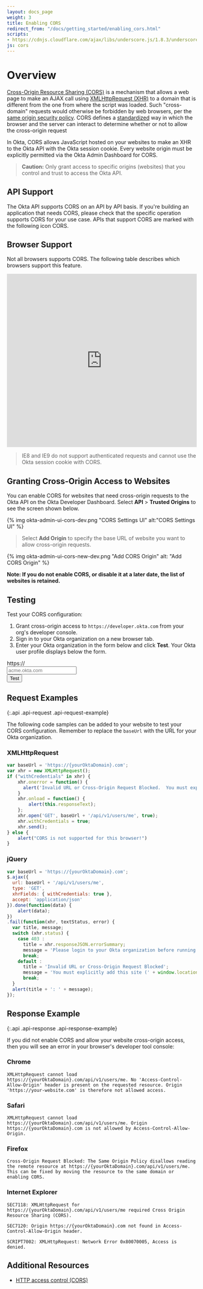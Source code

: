 ```yaml
---
layout: docs_page
weight: 3
title: Enabling CORS
redirect_from: "/docs/getting_started/enabling_cors.html"
scripts:
- https://cdnjs.cloudflare.com/ajax/libs/underscore.js/1.8.3/underscore-min.js
js: cors
---
```


# Overview

[Cross-Origin Resource Sharing (CORS)](http://en.wikipedia.org/wiki/Cross-Origin_Resource_Sharing) is a mechanism that allows a web page to make an AJAX call using [XMLHttpRequest (XHR)](http://en.wikipedia.org/wiki/XMLHttpRequest) to a domain that is  different from the one from where the script was loaded.  Such "cross-domain" requests would otherwise be forbidden by web browsers, per the [same origin security policy](http://en.wikipedia.org/wiki/Same_origin_policy).  CORS defines a [standardized](http://www.w3.org/TR/cors/) way in which the browser and the server can interact to determine whether or not to allow the cross-origin request

In Okta, CORS allows JavaScript hosted on your websites to make an XHR to the Okta API with the Okta session cookie. Every website origin must be explicitly permitted via the Okta Admin Dashboard for CORS.

> **Caution:** Only grant access to specific origins (websites) that you control and trust to access the Okta API.

## API Support

The Okta API supports CORS on an API by API basis. If you're building an application that needs CORS, please check that the specific operation supports CORS for your use case. APIs that support CORS are marked with the following icon <span class="api-label api-label-small api-label-cors"><i class="fa fa-cloud-download"></i> CORS</span>.

## Browser Support

Not all browsers supports CORS.  The following table describes which browsers support this feature.

<iframe frameborder="0" width="100%" height="460px" src="https://caniuse.com/cors/embed/description&amp;links"></iframe>

> IE8 and IE9 do not support authenticated requests and cannot use the Okta session cookie with CORS.

## Granting Cross-Origin Access to Websites

You can enable CORS for websites that need cross-origin requests to the Okta API on the Okta Developer Dashboard. Select **API** > **Trusted Origins** to see the screen shown below.

{% img okta-admin-ui-cors-dev.png "CORS Settings UI" alt:"CORS Settings UI" %}

> Select **Add Origin** to specify the base URL of website you want to allow cross-origin requests. 

{% img okta-admin-ui-cors-new-dev.png "Add CORS Origin" alt: "Add CORS Origin" %}

**Note: If you do not enable CORS, or disable it at a later date, the list of websites is retained.**

## Testing

Test your CORS configuration:

1. Grant cross-origin access to `https://developer.okta.com` from your org's developer console.
2. Sign in to your Okta organization on a new browser tab.
3. Enter your Okta organization in the form below and click **Test**. Your Okta user profile displays below the form.

<div id="cors-test">
  <form class="form-cors-test" role="form">
    <div class="form-group col-md-6">
      <div class="input-group">
        <div class="input-group-addon">https://</div>
        <input id="input-orgUrl" type="text" class="form-control" placeholder="acme.okta.com" required>
      </div>
    </div>
    <button type="button" class="btn btn-primary"><i class="fa fa-cloud-download"></i> Test</button>
  </form>
  <div id="cors-test-result" class="cors-test-result">

  </div>
</div>

## Request Examples
{:.api .api-request .api-request-example}

The following code samples can be added to your website to test your CORS configuration.  Remember to replace the `baseUrl` with the URL for your Okta organization.

### XMLHttpRequest

~~~ javascript
var baseUrl = 'https://{yourOktaDomain}.com';
var xhr = new XMLHttpRequest();
if ("withCredentials" in xhr) {
    xhr.onerror = function() {
      alert('Invalid URL or Cross-Origin Request Blocked.  You must explicitly add this site (' + window.location.origin + ') to the list of allowed websites in your Okta Admin Dashboard');
    }
    xhr.onload = function() {
        alert(this.responseText);
    };
    xhr.open('GET', baseUrl + '/api/v1/users/me', true);
    xhr.withCredentials = true;
    xhr.send();
} else {
    alert("CORS is not supported for this browser!")
}
~~~

### jQuery

~~~ javascript
var baseUrl = 'https://{yourOktaDomain}.com';
$.ajax({
  url: baseUrl + '/api/v1/users/me',
  type: 'GET',
  xhrFields: { withCredentials: true },
  accept: 'application/json'
}).done(function(data) {
    alert(data);
})
.fail(function(xhr, textStatus, error) {
  var title, message;
  switch (xhr.status) {
    case 403 :
      title = xhr.responseJSON.errorSummary;
      message = 'Please login to your Okta organization before running the test';
      break;
    default :
      title = 'Invalid URL or Cross-Origin Request Blocked';
      message = 'You must explicitly add this site (' + window.location.origin + ') to the list of allowed websites in your Okta Admin Dashboard';
      break;
  }
  alert(title + ': ' + message);
});
~~~

## Response Example
{:.api .api-response .api-response-example}

If you did not enable CORS and allow your website cross-origin access, then you will see an error in your browser's developer tool console:

### Chrome

~~~
XMLHttpRequest cannot load https://{yourOktaDomain}.com/api/v1/users/me. No 'Access-Control-Allow-Origin' header is present on the requested resource. Origin 'https://your-website.com' is therefore not allowed access.
~~~

### Safari

~~~
XMLHttpRequest cannot load https://{yourOktaDomain}.com/api/v1/users/me. Origin https://{yourOktaDomain}.com is not allowed by Access-Control-Allow-Origin.
~~~

### Firefox

~~~
Cross-Origin Request Blocked: The Same Origin Policy disallows reading the remote resource at https://{yourOktaDomain}.com/api/v1/users/me. This can be fixed by moving the resource to the same domain or enabling CORS.
~~~

### Internet Explorer

~~~
SEC7118: XMLHttpRequest for https://{yourOktaDomain}.com/api/v1/users/me required Cross Origin Resource Sharing (CORS).

SEC7120: Origin https://{yourOktaDomain}.com not found in Access-Control-Allow-Origin header.

SCRIPT7002: XMLHttpRequest: Network Error 0x80070005, Access is denied.
~~~

## Additional Resources

- [HTTP access control (CORS)](https://developer.mozilla.org/en-US/docs/Web/HTTP/Access_control_CORS)

<script id="template-profile" type="text/template" class="template">
  <div class="panel panel-default panel-profile">
    <div class="panel-heading">
      <span class="panel-title">Profile</span>
    </div>
    <div class="panel-body">
      <div class="form-horizontal" role="form">
        <div class="form-group">
          <label class="col-1-3 control-label">ID</label>
          <div class="col-2-3">
            <p class="form-control-static"><%= user.id %></p>
          </div>
        </div>
        <div class="form-group">
          <label class="col-1-3 control-label">Status</label>
          <div class="col-2-3">
            <p class="form-control-static"><%= user.status %></p>
          </div>
        </div>
        <div class="form-group">
          <label class="col-1-3 control-label">Login</label>
          <div class="col-2-3">
            <p class="form-control-static"><%= user.profile.login %></p>
          </div>
        </div>
        <div class="form-group">
          <label class="col-1-3 control-label">Email</label>
          <div class="col-2-3">
            <p class="form-control-static"><%= user.profile.email %></p>
          </div>
        </div>
        <div class="form-group">
          <label class="col-1-3 control-label">First Name</label>
          <div class="col-2-3">
            <p class="form-control-static"><%= user.profile.firstName %></p>
          </div>
        </div>
        <div class="form-group">
          <label class="col-1-3 control-label">Last Name</label>
          <div class="col-2-3">
            <p class="form-control-static"><%= user.profile.lastName %></p>
          </div>
        </div>
        <div class="form-group">
          <label class="col-1-3 control-label">Mobile Phone</label>
          <div class="col-2-3">
            <p class="form-control-static"><%= user.profile.mobilePhone %></p>
          </div>
        </div>
        <div class="form-group">
          <label class="col-1-3 control-label">Created</label>
          <div class="col-2-3">
            <p class="form-control-static"><%= user.created %></p>
          </div>
        </div>
        <div class="form-group">
          <label class="col-1-3 control-label">Updated</label>
          <div class="col-2-3">
            <p class="form-control-static"><%= user.lastUpdated %></p>
          </div>
        </div>
        <div class="form-group">
          <label class="col-1-3 control-label">Last Login</label>
          <div class="col-2-3">
            <p class="form-control-static"><%= user.lastLogin %></p>
          </div>
        </div>
      </div>
    </div>
  </div>
</script>
